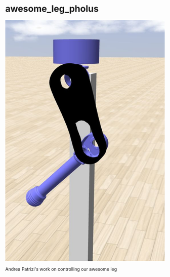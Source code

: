 # awesome_leg_pholus

![awesome_leg_pholus](repo_images/leg_gazebo.jpg)

Andrea Patrizi's work on controlling our awesome leg
